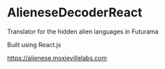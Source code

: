 # AlieneseDecoderReact
Translator for the hidden alien languages in Futurama

Built using React.js

https://alienese.moxievillelabs.com
